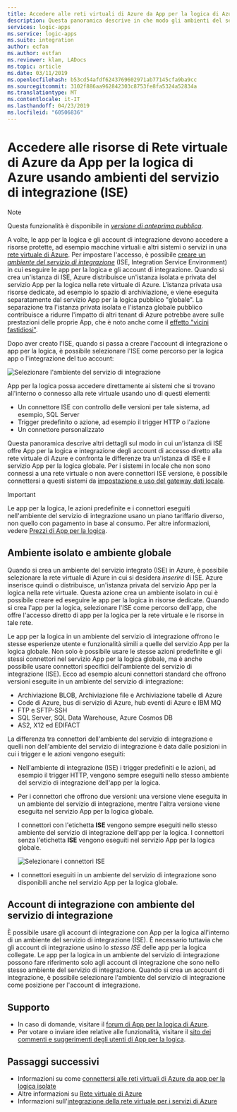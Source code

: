 ```yaml
---
title: Accedere alle reti virtuali di Azure da App per la logica di Azure con ambienti del servizio di integrazione (ISE)
description: Questa panoramica descrive in che modo gli ambienti del servizio di integrazione (ISE) consentono alle app per la logica di accedere alle reti virtuali di Azure (VNET)
services: logic-apps
ms.service: logic-apps
ms.suite: integration
author: ecfan
ms.author: estfan
ms.reviewer: klam, LADocs
ms.topic: article
ms.date: 03/11/2019
ms.openlocfilehash: b53cd54afdf6243769602971ab77145cfa9ba9cc
ms.sourcegitcommit: 3102f886aa962842303c8753fe8fa5324a52834a
ms.translationtype: MT
ms.contentlocale: it-IT
ms.lasthandoff: 04/23/2019
ms.locfileid: "60506836"
---
```

# <a name="access-to-azure-virtual-network-resources-from-azure-logic-apps-by-using-integration-service-environments-ises"></a>Accedere alle risorse di Rete virtuale di Azure da App per la logica di Azure usando ambienti del servizio di integrazione (ISE)

> [!NOTE]
> Questa funzionalità è disponibile in [ *versione di anteprima pubblica*](https://azure.microsoft.com/support/legal/preview-supplemental-terms/).

A volte, le app per la logica e gli account di integrazione devono accedere a risorse protette, ad esempio macchine virtuali e altri sistemi o servizi in una [rete virtuale di Azure](../virtual-network/virtual-networks-overview.md). Per impostare l'accesso, è possibile [creare un *ambiente del servizio di integrazione*](../logic-apps/connect-virtual-network-vnet-isolated-environment.md) (ISE, Integration Service Environment) in cui eseguire le app per la logica e gli account di integrazione. Quando si crea un'istanza di ISE, Azure distribuisce un'istanza isolata e privata del servizio App per la logica nella rete virtuale di Azure. L'istanza privata usa risorse dedicate, ad esempio lo spazio di archiviazione, e viene eseguita separatamente dal servizio App per la logica pubblico "globale". La separazione tra l'istanza privata isolata e l'istanza globale pubblico contribuisce a ridurre l'impatto di altri tenant di Azure potrebbe avere sulle prestazioni delle proprie App, che è noto anche come il [effetto "vicini fastidiosi"](https://en.wikipedia.org/wiki/Cloud_computing_issues#Performance_interference_and_noisy_neighbors).

Dopo aver creato l'ISE, quando si passa a creare l'account di integrazione o app per la logica, è possibile selezionare l'ISE come percorso per la logica app o l'integrazione del tuo account:

![Selezionare l'ambiente del servizio di integrazione](./media/connect-virtual-network-vnet-isolated-environment-overview/select-logic-app-integration-service-environment.png)

App per la logica possa accedere direttamente ai sistemi che si trovano all'interno o connesso alla rete virtuale usando uno di questi elementi:

* Un connettore ISE con controllo delle versioni per tale sistema, ad esempio, SQL Server
* Trigger predefinito o azione, ad esempio il trigger HTTP o l'azione
* Un connettore personalizzato

Questa panoramica descrive altri dettagli sul modo in cui un'istanza di ISE offre App per la logica e integrazione degli account di accesso diretto alla rete virtuale di Azure e confronta le differenze tra un'istanza di ISE e il servizio App per la logica globale.
Per i sistemi in locale che non sono connessi a una rete virtuale o non avere connettori ISE versione, è possibile connettersi a questi sistemi da [impostazione e uso del gateway dati locale](../logic-apps/logic-apps-gateway-install.md).

> [!IMPORTANT]
> Le app per la logica, le azioni predefinite e i connettori eseguiti nell'ambiente del servizio di integrazione usano un piano tariffario diverso, non quello con pagamento in base al consumo. Per altre informazioni, vedere [Prezzi di App per la logica](../logic-apps/logic-apps-pricing.md).

<a name="difference"></a>

## <a name="isolated-versus-global"></a>Ambiente isolato e ambiente globale

Quando si crea un ambiente del servizio integrato (ISE) in Azure, è possibile selezionare la rete virtuale di Azure in cui si desidera *inserire* di ISE. Azure inserisce quindi o distribuisce, un'istanza privata del servizio App per la logica nella rete virtuale. Questa azione crea un ambiente isolato in cui è possibile creare ed eseguire le app per la logica in risorse dedicate. Quando si crea l'app per la logica, selezionare l'ISE come percorso dell'app, che offre l'accesso diretto di app per la logica per la rete virtuale e le risorse in tale rete.

Le app per la logica in un ambiente del servizio di integrazione offrono le stesse esperienze utente e funzionalità simili a quelle del servizio App per la logica globale. Non solo è possibile usare le stesse azioni predefinite e gli stessi connettori nel servizio App per la logica globale, ma è anche possibile usare connettori specifici dell'ambiente del servizio di integrazione (ISE). Ecco ad esempio alcuni connettori standard che offrono versioni eseguite in un ambiente del servizio di integrazione:

* Archiviazione BLOB, Archiviazione file e Archiviazione tabelle di Azure
* Code di Azure, bus di servizio di Azure, hub eventi di Azure e IBM MQ
* FTP e SFTP-SSH
* SQL Server, SQL Data Warehouse, Azure Cosmos DB
* AS2, X12 ed EDIFACT

La differenza tra connettori dell'ambiente del servizio di integrazione e quelli non dell'ambiente del servizio di integrazione è data dalle posizioni in cui i trigger e le azioni vengono eseguiti:

* Nell'ambiente di integrazione (ISE) i trigger predefiniti e le azioni, ad esempio il trigger HTTP, vengono sempre eseguiti nello stesso ambiente del servizio di integrazione dell'app per la logica.

* Per i connettori che offrono due versioni: una versione viene eseguita in un ambiente del servizio di integrazione, mentre l'altra versione viene eseguita nel servizio App per la logica globale.  

  I connettori con l'etichetta **ISE** vengono sempre eseguiti nello stesso ambiente del servizio di integrazione dell'app per la logica. I connettori senza l'etichetta **ISE** vengono eseguiti nel servizio App per la logica globale.

  ![Selezionare i connettori ISE](./media/connect-virtual-network-vnet-isolated-environment-overview/select-ise-connectors.png)

* I connettori eseguiti in un ambiente del servizio di integrazione sono disponibili anche nel servizio App per la logica globale.

<a name="create-integration-account-environment"></a>

## <a name="integration-accounts-with-ise"></a>Account di integrazione con ambiente del servizio di integrazione

È possibile usare gli account di integrazione con App per la logica all'interno di un ambiente del servizio di integrazione (ISE). È necessario tuttavia che gli account di integrazione usino lo *stesso ISE* delle app per la logica collegate. Le app per la logica in un ambiente del servizio di integrazione possono fare riferimento solo agli account di integrazione che sono nello stesso ambiente del servizio di integrazione. Quando si crea un account di integrazione, è possibile selezionare l'ambiente del servizio di integrazione come posizione per l'account di integrazione.

## <a name="get-support"></a>Supporto

* In caso di domande, visitare il <a href="https://social.msdn.microsoft.com/Forums/en-US/home?forum=azurelogicapps" target="_blank">forum di App per la logica di Azure</a>.
* Per votare o inviare idee relative alle funzionalità, visitare il <a href="https://aka.ms/logicapps-wish" target="_blank">sito dei commenti e suggerimenti degli utenti di App per la logica</a>.

## <a name="next-steps"></a>Passaggi successivi

* Informazioni su come [connettersi alle reti virtuali di Azure da app per la logica isolate](../logic-apps/connect-virtual-network-vnet-isolated-environment.md)
* Altre informazioni su [Rete virtuale di Azure](../virtual-network/virtual-networks-overview.md)
* Informazioni sull'[integrazione della rete virtuale per i servizi di Azure](../virtual-network/virtual-network-for-azure-services.md)
